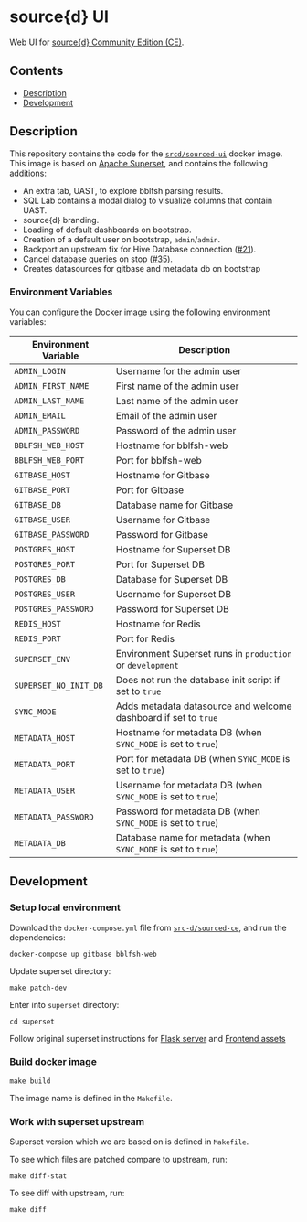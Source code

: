 # source{d} UI

Web UI for [source{d} Community Edition (CE)](https://github.com/src-d/sourced-ce).

## Contents

- [Description](#description)
- [Development](#development)

## Description

This repository contains the code for the [`srcd/sourced-ui`](https://hub.docker.com/r/srcd/sourced-ui) docker image. This image is based on [Apache Superset](https://github.com/apache/incubator-superset), and contains the following additions:

- An extra tab, UAST, to explore bblfsh parsing results.
- SQL Lab contains a modal dialog to visualize columns that contain UAST.
- source{d} branding.
- Loading of default dashboards on bootstrap.
- Creation of a default user on bootstrap, `admin`/`admin`.
- Backport an upstream fix for Hive Database connection ([#21](https://github.com/src-d/sourced-ui/issues/21)).
- Cancel database queries on stop ([#35](https://github.com/src-d/sourced-ui/issues/35)).
- Creates datasources for gitbase and metadata db on bootstrap


### Environment Variables
You can configure the Docker image using the following environment variables:

| Environment Variable  | Description                                                     |
|-----------------------|-----------------------------------------------------------------|
| `ADMIN_LOGIN`         | Username for the admin user                                     |
| `ADMIN_FIRST_NAME`    | First name of the admin user                                    |
| `ADMIN_LAST_NAME`     | Last name of the admin user                                     |
| `ADMIN_EMAIL`         | Email of the admin user                                         |
| `ADMIN_PASSWORD`      | Password of the admin user                                      |
| `BBLFSH_WEB_HOST`     | Hostname for bblfsh-web                                         |
| `BBLFSH_WEB_PORT`     | Port for bblfsh-web                                             |
| `GITBASE_HOST`        | Hostname for Gitbase                                            |
| `GITBASE_PORT`        | Port for Gitbase                                                |
| `GITBASE_DB`          | Database name for Gitbase                                       |
| `GITBASE_USER`        | Username for Gitbase                                            |
| `GITBASE_PASSWORD`    | Password for Gitbase                                            |
| `POSTGRES_HOST`       | Hostname for Superset DB                                        |
| `POSTGRES_PORT`       | Port for Superset DB                                            |
| `POSTGRES_DB`         | Database for Superset DB                                        |
| `POSTGRES_USER`       | Username for Superset DB                                        |
| `POSTGRES_PASSWORD`   | Password for Superset DB                                        |
| `REDIS_HOST`          | Hostname for Redis                                              |
| `REDIS_PORT`          | Port for Redis                                                  |
| `SUPERSET_ENV`        | Environment Superset runs in `production` or `development`      |
| `SUPERSET_NO_INIT_DB` | Does not run the database init script if set to `true`          |
| `SYNC_MODE`           | Adds metadata datasource and welcome dashboard if set to `true` |
| `METADATA_HOST`       | Hostname for metadata DB (when `SYNC_MODE` is set to `true`)    |
| `METADATA_PORT`       | Port for metadata DB (when `SYNC_MODE` is set to `true`)        |
| `METADATA_USER`       | Username for metadata DB (when `SYNC_MODE` is set to `true`)    |
| `METADATA_PASSWORD`   | Password for metadata DB (when `SYNC_MODE` is set to `true`)    |
| `METADATA_DB`         | Database name for metadata (when `SYNC_MODE` is set to `true`)  |

## Development

### Setup local environment

Download the `docker-compose.yml` file from [`src-d/sourced-ce`](https://github.com/src-d/sourced-ce), and run the dependencies:
```
docker-compose up gitbase bblfsh-web
```

Update superset directory:

```
make patch-dev
```

Enter into `superset` directory:
```
cd superset
```

Follow original superset instructions for [Flask server](https://github.com/apache/incubator-superset/blob/release--0.32/CONTRIBUTING.md#flask-server) and [Frontend assets](https://github.com/apache/incubator-superset/blob/release--0.32/CONTRIBUTING.md#frontend-assets)


### Build docker image

```
make build
```

The image name is defined in the `Makefile`.

### Work with superset upstream

Superset version which we are based on is defined in `Makefile`.

To see which files are patched compare to upstream, run:

```
make diff-stat
```

To see diff with upstream, run:

```
make diff
```
